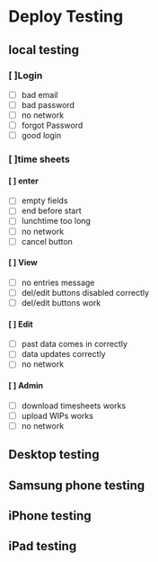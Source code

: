 # Deploy Testing

## local testing
### [ ]Login
- [ ] bad email
- [ ] bad password
- [ ] no network
- [ ] forgot Password
- [ ] good login
### [ ]time sheets
#### [ ] enter
- [ ] empty fields
- [ ] end before start
- [ ] lunchtime too long
- [ ] no network
- [ ] cancel button
#### [ ] View
- [ ] no entries message
- [ ] del/edit buttons disabled correctly
- [ ] del/edit buttons work
#### [ ] Edit
- [ ] past data comes in correctly
- [ ] data updates correctly
- [ ] no network
#### [ ] Admin
- [ ] download timesheets works
- [ ] upload WIPs works
- [ ] no network
## Desktop testing
## Samsung phone testing
## iPhone testing
## iPad testing